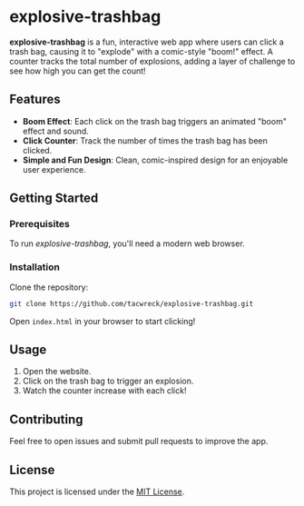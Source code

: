 
# explosive-trashbag

**explosive-trashbag** is a fun, interactive web app where users can click a trash bag, causing it to "explode" with a comic-style "boom!" effect. A counter tracks the total number of explosions, adding a layer of challenge to see how high you can get the count!

## Features

- **Boom Effect**: Each click on the trash bag triggers an animated "boom" effect and sound.
- **Click Counter**: Track the number of times the trash bag has been clicked.
- **Simple and Fun Design**: Clean, comic-inspired design for an enjoyable user experience.

## Getting Started

### Prerequisites

To run *explosive-trashbag*, you'll need a modern web browser.

### Installation

Clone the repository:
```bash
git clone https://github.com/tacwreck/explosive-trashbag.git
```

Open `index.html` in your browser to start clicking!

## Usage

1. Open the website.
2. Click on the trash bag to trigger an explosion.
3. Watch the counter increase with each click!

## Contributing

Feel free to open issues and submit pull requests to improve the app.

## License

This project is licensed under the [MIT License](LICENSE).
